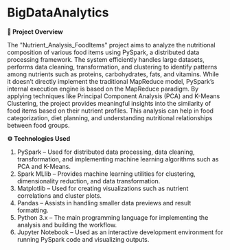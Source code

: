 # BigDataAnalytics

**🧾 Project Overview**

The "Nutrient_Analysis_FoodItems" project aims to analyze the nutritional composition of various food items using PySpark, a distributed data processing framework.
The system efficiently handles large datasets, performs data cleaning, transformation, and clustering to identify patterns among nutrients such as proteins, carbohydrates, fats, and vitamins.
While it doesn’t directly implement the traditional MapReduce model, PySpark’s internal execution engine is based on the MapReduce paradigm.
By applying techniques like Principal Component Analysis (PCA) and K-Means Clustering, the project provides meaningful insights into the similarity of food items based on their nutrient profiles.
This analysis can help in food categorization, diet planning, and understanding nutritional relationships between food groups.

**⚙️ Technologies Used**

1. PySpark – Used for distributed data processing, data cleaning, transformation, and implementing machine learning algorithms such as PCA and K-Means.
2. Spark MLlib – Provides machine learning utilities for clustering, dimensionality reduction, and data transformation.
3. Matplotlib – Used for creating visualizations such as nutrient correlations and cluster plots.
4. Pandas – Assists in handling smaller data previews and result formatting.
5. Python 3.x – The main programming language for implementing the analysis and building the workflow.
6. Jupyter Notebook – Used as an interactive development environment for running PySpark code and visualizing outputs.


